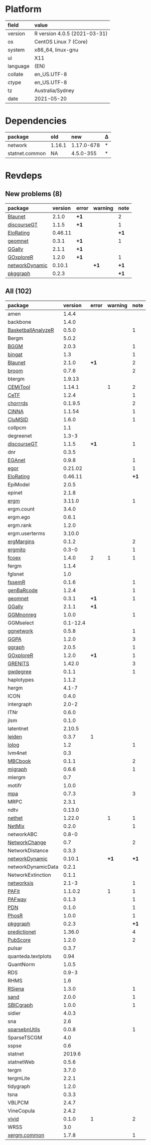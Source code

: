 # Platform

|field    |value                        |
|:--------|:----------------------------|
|version  |R version 4.0.5 (2021-03-31) |
|os       |CentOS Linux 7 (Core)        |
|system   |x86_64, linux-gnu            |
|ui       |X11                          |
|language |(EN)                         |
|collate  |en_US.UTF-8                  |
|ctype    |en_US.UTF-8                  |
|tz       |Australia/Sydney             |
|date     |2021-05-20                   |

# Dependencies

|package        |old    |new        |Δ  |
|:--------------|:------|:----------|:--|
|network        |1.16.1 |1.17.0-678 |*  |
|statnet.common |NA     |4.5.0-355  |*  |

# Revdeps

## New problems (8)

|package                                      |version |error  |warning |note   |
|:--------------------------------------------|:-------|:------|:-------|:------|
|[Blaunet](problems.md#blaunet)               |2.1.0   |__+1__ |        |2      |
|[discourseGT](problems.md#discoursegt)       |1.1.5   |__+1__ |        |1      |
|[EloRating](problems.md#elorating)           |0.46.11 |       |        |__+1__ |
|[geomnet](problems.md#geomnet)               |0.3.1   |__+1__ |        |1      |
|[GGally](problems.md#ggally)                 |2.1.1   |__+1__ |        |       |
|[GOxploreR](problems.md#goxplorer)           |1.2.0   |__+1__ |        |1      |
|[networkDynamic](problems.md#networkdynamic) |0.10.1  |       |__+1__  |__+1__ |
|[pkggraph](problems.md#pkggraph)             |0.2.3   |       |        |__+1__ |

## All (102)

|package                                              |version  |error  |warning |note   |
|:----------------------------------------------------|:--------|:------|:-------|:------|
|amen                                                 |1.4.4    |       |        |       |
|backbone                                             |1.4.0    |       |        |       |
|[BasketballAnalyzeR](problems.md#basketballanalyzer) |0.5.0    |       |        |1      |
|Bergm                                                |5.0.2    |       |        |       |
|[BGGM](problems.md#bggm)                             |2.0.3    |       |        |1      |
|[bingat](problems.md#bingat)                         |1.3      |       |        |1      |
|[Blaunet](problems.md#blaunet)                       |2.1.0    |__+1__ |        |2      |
|[broom](problems.md#broom)                           |0.7.6    |       |        |2      |
|btergm                                               |1.9.13   |       |        |       |
|[CEMiTool](problems.md#cemitool)                     |1.14.1   |       |1       |2      |
|[CeTF](problems.md#cetf)                             |1.2.4    |       |        |1      |
|[chorrrds](problems.md#chorrrds)                     |0.1.9.5  |       |        |2      |
|[CINNA](problems.md#cinna)                           |1.1.54   |       |        |1      |
|[CluMSID](problems.md#clumsid)                       |1.6.0    |       |        |1      |
|collpcm                                              |1.1      |       |        |       |
|degreenet                                            |1.3-3    |       |        |       |
|[discourseGT](problems.md#discoursegt)               |1.1.5    |__+1__ |        |1      |
|dnr                                                  |0.3.5    |       |        |       |
|[EGAnet](problems.md#eganet)                         |0.9.8    |       |        |1      |
|[egor](problems.md#egor)                             |0.21.02  |       |        |1      |
|[EloRating](problems.md#elorating)                   |0.46.11  |       |        |__+1__ |
|EpiModel                                             |2.0.5    |       |        |       |
|epinet                                               |2.1.8    |       |        |       |
|[ergm](problems.md#ergm)                             |3.11.0   |       |        |1      |
|ergm.count                                           |3.4.0    |       |        |       |
|ergm.ego                                             |0.6.1    |       |        |       |
|ergm.rank                                            |1.2.0    |       |        |       |
|ergm.userterms                                       |3.10.0   |       |        |       |
|[ergMargins](problems.md#ergmargins)                 |0.1.2    |       |        |2      |
|[ergmito](problems.md#ergmito)                       |0.3-0    |       |        |1      |
|[fcoex](problems.md#fcoex)                           |1.4.0    |2      |1       |1      |
|fergm                                                |1.1.4    |       |        |       |
|fglsnet                                              |1.0      |       |        |       |
|[fssemR](problems.md#fssemr)                         |0.1.6    |       |        |1      |
|[genBaRcode](problems.md#genbarcode)                 |1.2.4    |       |        |1      |
|[geomnet](problems.md#geomnet)                       |0.3.1    |__+1__ |        |1      |
|[GGally](problems.md#ggally)                         |2.1.1    |__+1__ |        |       |
|[GGMnonreg](problems.md#ggmnonreg)                   |1.0.0    |       |        |1      |
|GGMselect                                            |0.1-12.4 |       |        |       |
|[ggnetwork](problems.md#ggnetwork)                   |0.5.8    |       |        |1      |
|[GGPA](problems.md#ggpa)                             |1.2.0    |       |        |3      |
|[ggraph](problems.md#ggraph)                         |2.0.5    |       |        |1      |
|[GOxploreR](problems.md#goxplorer)                   |1.2.0    |__+1__ |        |1      |
|[GRENITS](problems.md#grenits)                       |1.42.0   |       |        |3      |
|[gwdegree](problems.md#gwdegree)                     |0.1.1    |       |        |1      |
|haplotypes                                           |1.1.2    |       |        |       |
|hergm                                                |4.1-7    |       |        |       |
|ICON                                                 |0.4.0    |       |        |       |
|intergraph                                           |2.0-2    |       |        |       |
|ITNr                                                 |0.6.0    |       |        |       |
|jlsm                                                 |0.1.0    |       |        |       |
|latentnet                                            |2.10.5   |       |        |       |
|[leiden](problems.md#leiden)                         |0.3.7    |1      |        |       |
|[lolog](problems.md#lolog)                           |1.2      |       |        |1      |
|lvm4net                                              |0.3      |       |        |       |
|[MBCbook](problems.md#mbcbook)                       |0.1.1    |       |        |2      |
|[migraph](problems.md#migraph)                       |0.6.6    |       |        |1      |
|mlergm                                               |0.7      |       |        |       |
|motifr                                               |1.0.0    |       |        |       |
|[mpa](problems.md#mpa)                               |0.7.3    |       |        |3      |
|MRPC                                                 |2.3.1    |       |        |       |
|ndtv                                                 |0.13.0   |       |        |       |
|[nethet](problems.md#nethet)                         |1.22.0   |       |1       |1      |
|[NetMix](problems.md#netmix)                         |0.2.0    |       |        |1      |
|networkABC                                           |0.8-0    |       |        |       |
|[NetworkChange](problems.md#networkchange)           |0.7      |       |        |2      |
|NetworkDistance                                      |0.3.3    |       |        |       |
|[networkDynamic](problems.md#networkdynamic)         |0.10.1   |       |__+1__  |__+1__ |
|networkDynamicData                                   |0.2.1    |       |        |       |
|NetworkExtinction                                    |0.1.1    |       |        |       |
|[networksis](problems.md#networksis)                 |2.1-3    |       |        |1      |
|[PAFit](problems.md#pafit)                           |1.1.0.2  |       |1       |1      |
|[PAFway](problems.md#pafway)                         |0.1.3    |       |        |1      |
|[PDN](problems.md#pdn)                               |0.1.0    |       |        |1      |
|[PhosR](problems.md#phosr)                           |1.0.0    |       |        |1      |
|[pkggraph](problems.md#pkggraph)                     |0.2.3    |       |        |__+1__ |
|[predictionet](problems.md#predictionet)             |1.36.0   |       |        |4      |
|[PubScore](problems.md#pubscore)                     |1.2.0    |       |        |2      |
|pulsar                                               |0.3.7    |       |        |       |
|quanteda.textplots                                   |0.94     |       |        |       |
|QuantNorm                                            |1.0.5    |       |        |       |
|RDS                                                  |0.9-3    |       |        |       |
|RHMS                                                 |1.6      |       |        |       |
|[RSiena](problems.md#rsiena)                         |1.3.0    |       |        |1      |
|[sand](problems.md#sand)                             |2.0.0    |       |        |1      |
|[SBICgraph](problems.md#sbicgraph)                   |1.0.0    |       |        |1      |
|sidier                                               |4.0.3    |       |        |       |
|sna                                                  |2.6      |       |        |       |
|[sparsebnUtils](problems.md#sparsebnutils)           |0.0.8    |       |        |1      |
|SparseTSCGM                                          |4.0      |       |        |       |
|sspse                                                |0.6      |       |        |       |
|statnet                                              |2019.6   |       |        |       |
|statnetWeb                                           |0.5.6    |       |        |       |
|tergm                                                |3.7.0    |       |        |       |
|tergmLite                                            |2.2.1    |       |        |       |
|tidygraph                                            |1.2.0    |       |        |       |
|tsna                                                 |0.3.3    |       |        |       |
|VBLPCM                                               |2.4.7    |       |        |       |
|VineCopula                                           |2.4.2    |       |        |       |
|[vivid](problems.md#vivid)                           |0.1.0    |1      |        |2      |
|WRSS                                                 |3.0      |       |        |       |
|[xergm.common](problems.md#xergmcommon)              |1.7.8    |       |        |1      |


